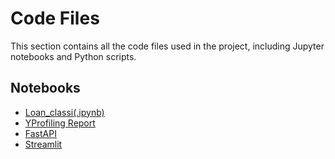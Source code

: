 # Code Files

This section contains all the code files used in the project, including Jupyter notebooks and Python scripts.

## Notebooks
- [Loan_classi(.ipynb)](notebooks/Loan_classi.ipynb)
- [YProfiling Report](code_files/data_profile_report_copy.html)
- [FastAPI](notebooks/FastAPI.ipynb)
- [Streamlit](notebooks/Streamlit.ipynb)





